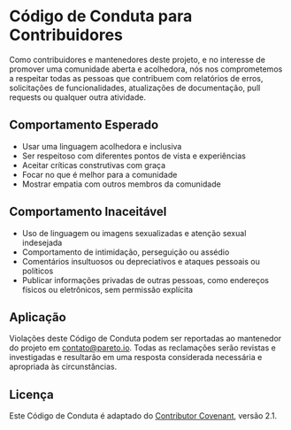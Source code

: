 # Código de Conduta para Contribuidores

Como contribuidores e mantenedores deste projeto, e no interesse de promover uma comunidade aberta e acolhedora, nós nos comprometemos a respeitar todas as pessoas que contribuem com relatórios de erros, solicitações de funcionalidades, atualizações de documentação, pull requests ou qualquer outra atividade.

## Comportamento Esperado

- Usar uma linguagem acolhedora e inclusiva
- Ser respeitoso com diferentes pontos de vista e experiências
- Aceitar críticas construtivas com graça
- Focar no que é melhor para a comunidade
- Mostrar empatia com outros membros da comunidade

## Comportamento Inaceitável

- Uso de linguagem ou imagens sexualizadas e atenção sexual indesejada
- Comportamento de intimidação, perseguição ou assédio
- Comentários insultuosos ou depreciativos e ataques pessoais ou políticos
- Publicar informações privadas de outras pessoas, como endereços físicos ou eletrônicos, sem permissão explícita

## Aplicação

Violações deste Código de Conduta podem ser reportadas ao mantenedor do projeto em [contato@pareto.io](mailto:contato@pareto.io). Todas as reclamações serão revistas e investigadas e resultarão em uma resposta considerada necessária e apropriada às circunstâncias.

## Licença

Este Código de Conduta é adaptado do [Contributor Covenant](https://www.contributor-covenant.org), versão 2.1.